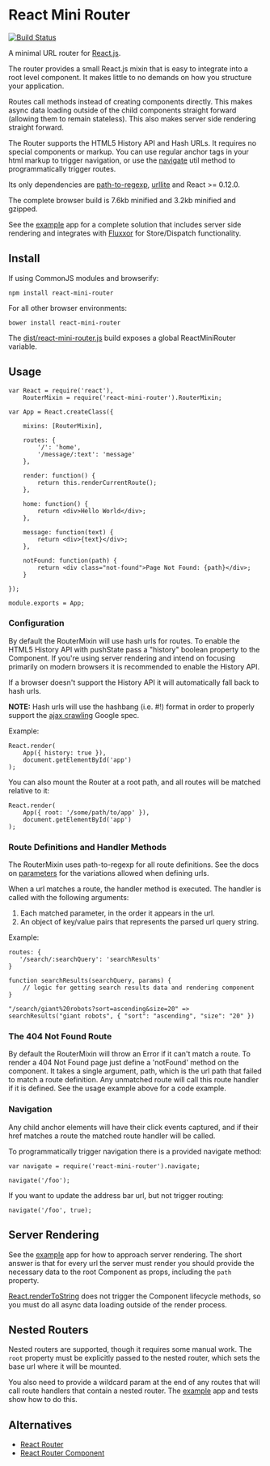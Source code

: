 # React Mini Router

[![Build Status](https://travis-ci.org/larrymyers/react-mini-router.svg?branch=master)](https://travis-ci.org/larrymyers/react-mini-router)

A minimal URL router for [React.js](http://facebook.github.io/react/).

The router provides a small React.js mixin that is easy to integrate into a root level component.
It makes little to no demands on how you structure your application.

Routes call methods instead of creating components directly.  This makes async data loading outside of
the child components straight forward (allowing them to remain stateless). This also makes server
side rendering straight forward.

The Router supports the  HTML5 History API and Hash URLs. It requires no special components or markup.
You can use regular anchor tags in your html markup to trigger navigation, or use the [navigate](./lib/navigate.js)
util method to programmatically trigger routes. 

Its only dependencies are [path-to-regexp](https://github.com/component/path-to-regexp),
[urllite](https://github.com/hzdg/urllite.js) and React >= 0.12.0.

The complete browser build is 7.6kb minified and 3.2kb minified and gzipped.

See the [example](./example) app for a complete solution that includes server side rendering
and integrates with [Fluxxor](https://github.com/BinaryMuse/fluxxor) for Store/Dispatch functionality.

## Install

If using CommonJS modules and browserify:

    npm install react-mini-router

For all other browser environments:

    bower install react-mini-router

The [dist/react-mini-router.js](./dist/react-mini-router.js) build exposes a global ReactMiniRouter variable.

## Usage

    var React = require('react'),
        RouterMixin = require('react-mini-router').RouterMixin;

    var App = React.createClass({

        mixins: [RouterMixin],

        routes: {
            '/': 'home',
            '/message/:text': 'message'
        },

        render: function() {
            return this.renderCurrentRoute();
        },

        home: function() {
            return <div>Hello World</div>;
        },

        message: function(text) {
            return <div>{text}</div>;
        },

        notFound: function(path) {
            return <div class="not-found">Page Not Found: {path}</div>;
        }

    });

    module.exports = App;

### Configuration

By default the RouterMixin will use hash urls for routes. To enable the HTML5 History API
with pushState pass a "history" boolean property to the Component. If you're using server rendering
and intend on focusing primarily on modern browsers it is recommended to enable the History API.

If a browser doesn't support the History API it will automatically fall back to hash urls.

**NOTE:**  Hash urls will use the hashbang (i.e. #!) format in order to properly support
the [ajax crawling](https://developers.google.com/webmasters/ajax-crawling/) Google spec.

Example:

    React.render(
        App({ history: true }),
        document.getElementById('app')
    );

You can also mount the Router at a root path, and all routes will be matched relative to it:

    React.render(
        App({ root: '/some/path/to/app' }),
        document.getElementById('app')
    );

### Route Definitions and Handler Methods

The RouterMixin uses path-to-regexp for all route definitions. See the docs on [parameters](https://github.com/component/path-to-regexp#parameters)
for the variations allowed when defining urls.

When a url matches a route, the handler method is executed. The handler is called with the following arguments:

1. Each matched parameter, in the order it appears in the url.
2. An object of key/value pairs that represents the parsed url query string.

Example:

    routes: {
       '/search/:searchQuery': 'searchResults'
    }

    function searchResults(searchQuery, params) {
        // logic for getting search results data and rendering component
    }

    "/search/giant%20robots?sort=ascending&size=20" => searchResults("giant robots", { "sort": "ascending", "size": "20" })

### The 404 Not Found Route

By default the RouterMixin will throw an Error if it can't match a route. To render a 404 Not Found
page just define a 'notFound' method on the component. It takes a single argument, path, which is
the url path that failed to match a route definition. Any unmatched route will call this route handler
if it is defined. See the usage example above for a code example.

### Navigation

Any child anchor elements will have their click events captured, and if their href matches a route
the matched route handler will be called.

To programmatically trigger navigation there is a provided navigate method:

    var navigate = require('react-mini-router').navigate;

    navigate('/foo');

If you want to update the address bar url, but not trigger routing:

    navigate('/foo', true);

## Server Rendering

See the [example](./example) app for how to approach server rendering. The short answer
is that for every url the server must render you should provide the necessary data
to the root Component as props, including the `path` property.

[React.renderToString](http://facebook.github.io/react/docs/top-level-api.html#react.rendertostring)
does not trigger the Component lifecycle methods, so you must do all async data loading outside
of the render process.

## Nested Routers

Nested routers are supported, though it requires some manual work. The `root` property must
be explicitly passed to the nested router, which sets the base url where it will be mounted.

You also need to provide a wildcard param at the end of any routes that will call route handlers
that contain a nested router. The [example](./example) app and tests show how to do this.

## Alternatives

* [React Router](https://github.com/rackt/react-router)
* [React Router Component](https://github.com/andreypopp/react-router-component)

